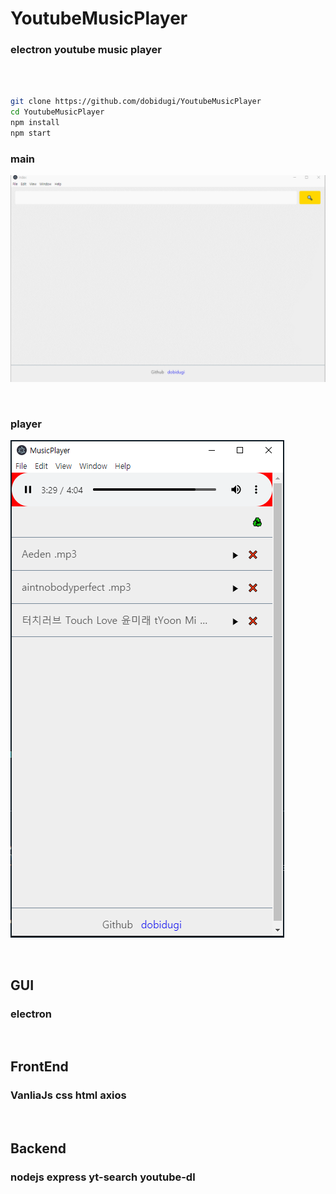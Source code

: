 # YoutubeMusicPlayer
### electron youtube music player 
<br>
<br>

```bash
git clone https://github.com/dobidugi/YoutubeMusicPlayer
cd YoutubeMusicPlayer
npm install
npm start
```

### main

![img1](./resource/gif1.gif)

<br>

### player

![img2](./resource/player.png)

<br>

## GUI
### electron
<br>

## FrontEnd 
### VanliaJs css html axios 
<br>

## Backend
### nodejs express yt-search youtube-dl
